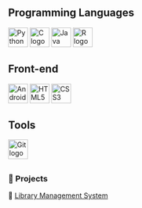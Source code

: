 ##

## Programming Languages
<p align="left">
  <!-- Python -->
  <img src="https://cdn.jsdelivr.net/gh/devicons/devicon/icons/python/python-original.svg" width="40" height="40" alt="Python logo" />
  
  <!-- C -->
  <img src="https://cdn.jsdelivr.net/gh/devicons/devicon/icons/c/c-original.svg" width="40" height="40" alt="C logo" />
  
  <!-- Java -->
  <img src="https://cdn.jsdelivr.net/gh/devicons/devicon/icons/java/java-original.svg" width="40" height="40" alt="Java logo" />
  
  <!-- R -->
  <img src="https://cdn.jsdelivr.net/gh/devicons/devicon/icons/r/r-original.svg" width="40" height="40" alt="R logo" />
</p>

## Front-end
<p align="left">
  <img src="https://cdn.jsdelivr.net/gh/devicons/devicon/icons/androidstudio/androidstudio-original.svg" width="40" height="40" alt="Android Studio logo" />

  <!-- HTML5 -->
  <img src="https://cdn.jsdelivr.net/gh/devicons/devicon/icons/html5/html5-original.svg" width="40" height="40" alt="HTML5 logo" />
  
  <!-- CSS3 -->
  <img src="https://cdn.jsdelivr.net/gh/devicons/devicon/icons/css3/css3-original.svg" width="40" height="40" alt="CSS3 logo" />
</p>

## Tools
<p align="left">
  <!-- Git -->
  <img src="https://cdn.jsdelivr.net/gh/devicons/devicon/icons/git/git-original.svg" width="40" height="40" alt="Git logo" />
</p>

## 

### 📂 Projects

📌 [Library Management System](https://github.com/omidreza-ghorbani/Library-Management)  



